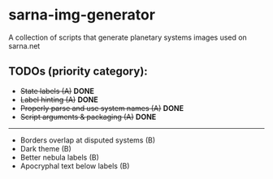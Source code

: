 # sarna-img-generator
A collection of scripts that generate planetary systems images used on sarna.net

## TODOs (priority category):
- ~~State labels (A)~~ **DONE**
- ~~Label hinting (A)~~ **DONE**
- ~~Properly parse and use system names (A)~~ **DONE**
- ~~Script arguments & packaging (A)~~ **DONE**
---
- Borders overlap at disputed systems (B)
- Dark theme (B)
- Better nebula labels (B)
- Apocryphal text below labels (B)
